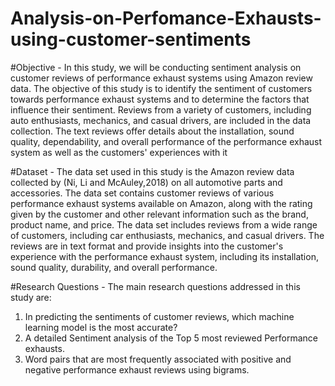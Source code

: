 # Analysis-on-Perfomance-Exhausts-using-customer-sentiments

#Objective -
In this study, we will be conducting sentiment analysis on customer reviews of performance 
exhaust systems using Amazon review data. The objective of this study is to identify the sentiment of customers towards performance exhaust systems and to determine the factors that influence their sentiment. Reviews from a variety of customers, including auto enthusiasts, mechanics, and casual drivers, are included in the data collection. The text reviews offer details about the installation, sound quality, dependability, and overall performance of the performance exhaust system as well as the customers' experiences with it

#Dataset -
The data set used in this study is the Amazon review data collected by (Ni, Li and McAuley,2018)
on all automotive parts and accessories. The data set contains customer reviews of various 
performance exhaust systems available on Amazon, along with the rating given by the customer 
and other relevant information such as the brand, product name, and price.
The data set includes reviews from a wide range of customers, including car enthusiasts, 
mechanics, and casual drivers. The reviews are in text format and provide insights into the 
customer's experience with the performance exhaust system, including its installation, sound 
quality, durability, and overall performance.

#Research Questions -
The main research questions addressed in this study are:
1. In predicting the sentiments of customer reviews, which machine learning model is the 
most accurate?
2. A detailed Sentiment analysis of the Top 5 most reviewed Performance exhausts.
3. Word pairs that are most frequently associated with positive and negative performance 
exhaust reviews using bigrams.
